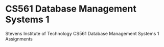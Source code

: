 # CS561 Database Management Systems 1
Stevens Institute of Technology CS561 Database Management Systems 1 Assignments
